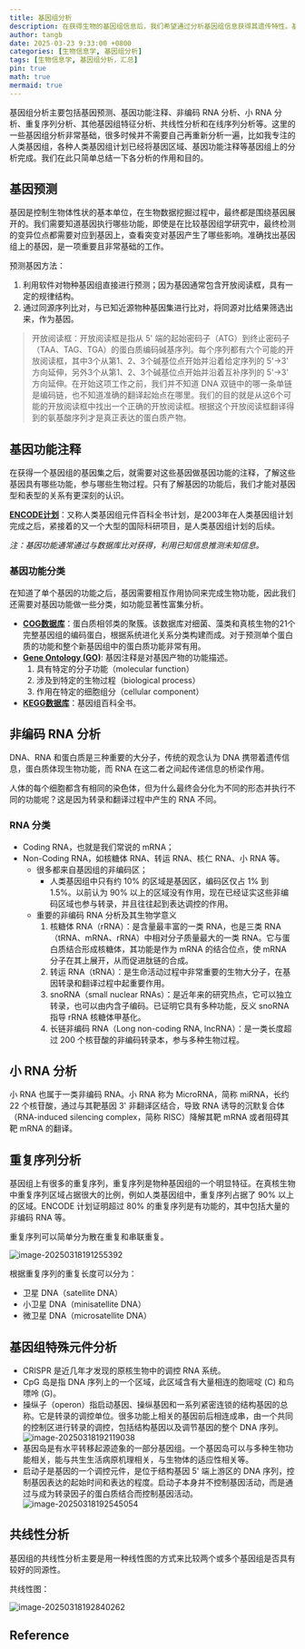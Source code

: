 ```yaml
---
title: 基因组分析
description: 在获得生物的基因组信息后，我们希望通过分析基因组信息获得其遗传特性。基因组分析的主要目的是在基因组水平对物种有更好的认识：一种是对自身的认识，研究自身基因组的特点，例如基因组上哪些区域对应基因、不同基因的功能是什么、哪些区域对应非编码 RNA、哪些区域是重复序列、哪些区域编码特殊基因组元件等；另一种是通过比较不同物种的基因组变化，寻找物种间基因组的差异（包括单碱基和染色体变化），研究生物进化等。
author: tangb
date: 2025-03-23 9:33:00 +0800
categories: [生物信息学, 基因组分析]
tags: [生物信息学, 基因组分析，汇总]
pin: true
math: true
mermaid: true
---
```


基因组分析主要包括基因预测、基因功能注释、非编码 RNA 分析、小 RNA 分析、重复序列分析、其他基因组特征分析、共线性分析和在线序列分析等。这里的一些基因组分析非常基础，很多时候并不需要自己再重新分析一遍，比如我专注的人类基因组，各种人类基因组计划已经将基因区域、基因功能注释等基因组上的分析完成。我们在此只简单总结一下各分析的作用和目的。

## 基因预测

基因是控制生物体性状的基本单位，在生物数据挖掘过程中，最终都是围绕基因展开的。我们需要知道基因执行哪些功能，即使是在比较基因组学研究中，最终检测的变异位点都需要对应到基因上，查看突变对基因产生了哪些影响。准确找出基因组上的基因，是一项重要且非常基础的工作。

预测基因方法：

1. 利用软件对物种基因组直接进行预测；因为基因通常包含开放阅读框，具有一定的规律结构。
2. 通过同源序列比对，与已知近源物种基因集进行比对，将同源对比结果筛选出来，作为基因。

> 开放阅读框：开放阅读框是指从 5' 端的起始密码子（ATG）到终止密码子（TAA、TAG、TGA）的蛋白质编码碱基序列。每个序列都有六个可能的开放阅读框，其中3个从第1、2、3个碱基位点开始并沿着给定序列的 5'->3' 方向延伸，另外3个从第1、2、3个碱基位点开始并沿着互补序列的 5'->3' 方向延伸。在开始这项工作之前，我们并不知道 DNA 双链中的哪一条单链是编码链，也不知道准确的翻译起始点在哪里。我们的目的就是从这6个可能的开放阅读框中找出一个正确的开放阅读框。根据这个开放阅读框翻译得到的氨基酸序列才是真正表达的蛋白质产物。

## 基因功能注释

在获得一个基因组的基因集之后，就需要对这些基因做基因功能的注释，了解这些基因具有哪些功能，参与哪些生物过程。只有了解基因的功能后，我们才能对基因型和表型的关系有更深刻的认识。

**[ENCODE计划](https://www.encodeproject.org/)**：又称人类基因组元件百科全书计划，是2003年在人类基因组计划完成之后，紧接着的又一个大型的国际科研项目，是人类基因组计划的后续。

*注：基因功能通常通过与数据库比对获得，利用已知信息推测未知信息。*

### 基因功能分类

在知道了单个基因的功能之后，基因需要相互作用协同来完成生物功能，因此我们还需要对基因功能做一些分类，如功能显著性富集分析。

- [**COG数据库**](https://www.ncbi.nlm.nih.gov/research/cog/)：蛋白质相邻类的聚簇。该数据库对细菌、藻类和真核生物的21个完整基因组的编码蛋白，根据系统进化关系分类构建而成。对于预测单个蛋白质的功能和整个新基因组中的蛋白质功能非常有用。
- [**Gene Ontology (GO)**](https://geneontology.org/): 基因注释是对基因产物的功能描述。
  1. 具有特定的分子功能（molecular function）
  2. 涉及到特定的生物过程（biological process）
  3. 作用在特定的细胞组分（cellular component）
- [**KEGG数据库**](https://www.genome.jp/kegg/)：基因组百科全书。

## 非编码 RNA 分析

DNA、RNA 和蛋白质是三种重要的大分子，传统的观念认为 DNA 携带着遗传信息，蛋白质体现生物功能，而 RNA 在这二者之间起传递信息的桥梁作用。

人体的每个细胞都含有相同的染色体，但为什么最终会分化为不同的形态并执行不同的功能呢？这是因为转录和翻译过程中产生的 RNA 不同。

### RNA 分类

- Coding RNA，也就是我们常说的 mRNA；
- Non-Coding RNA，如核糖体 RNA、转运 RNA、核仁 RNA、小 RNA 等。
  - 很多都来自基因组的非编码区；
    - 人类基因组中只有约 10% 的区域是基因区，编码区仅占 1% 到 1.5%。以前认为 90% 以上的区域没有作用，现在已经证实这些非编码区域也参与转录，并且往往起到表达调控的作用。
  - 重要的非编码 RNA 分析及其生物学意义
    1. 核糖体 RNA（rRNA）：是含量最丰富的一类 RNA，也是三类 RNA（tRNA、mRNA、rRNA）中相对分子质量最大的一类 RNA。它与蛋白质结合形成核糖体，其功能是作为 mRNA 的结合位点，使 mRNA 分子在其上展开，从而促进肽链的合成。
    2. 转运 RNA（tRNA）：是生命活动过程中非常重要的生物大分子，在基因转录和翻译过程中起重要作用。
    3. snoRNA（small nuclear RNAs）：是近年来的研究热点，它可以独立转录，也可以由内含子编码。已证明它具有多种功能，反义 snoRNA 指导 rRNA 核糖体甲基化。
    4. 长链非编码 RNA（Long non-coding RNA, lncRNA）：是一类长度超过 200 个核苷酸的非编码转录本，参与多种生物过程。

## 小 RNA 分析

小 RNA 也属于一类非编码 RNA。小 RNA 称为 MicroRNA，简称 miRNA，长约 22 个核苷酸，通过与其靶基因 3' 非翻译区结合，导致 RNA 诱导的沉默复合体（RNA-induced silencing complex，简称 RISC）降解其靶 mRNA 或者阻碍其靶 mRNA 的翻译。

## 重复序列分析

基因组上有很多的重复序列，重复序列是物种基因组的一个明显特征。在真核生物中重复序列区域占据很大的比例，例如人类基因组中，重复序列占据了 90% 以上的区域。ENCODE 计划证明超过 80% 的重复序列是有功能的，其中包括大量的非编码 RNA 等。

重复序列可以简单分为散在重复和串联重复。

![image-20250318191255392](2025-03-23-%E5%9F%BA%E5%9B%A0%E7%BB%84%E5%88%86%E6%9E%90.assets/image-20250318191255392.png)

根据重复序列的重复长度可以分为：

- 卫星 DNA（satellite DNA）
- 小卫星 DNA（minisatellite DNA）
- 微卫星 DNA（microsatellite DNA）

## 基因组特殊元件分析

- CRISPR 是近几年才发现的原核生物中的调控 RNA 系统。
- CpG 岛是指 DNA 序列上的一个区域，此区域含有大量相连的胞嘧啶 (C) 和鸟嘌呤 (G)。
- 操纵子（operon）指启动基因、操纵基因和一系列紧密连锁的结构基因的总称。它是转录的调控单位。很多功能上相关的基因前后相连成串，由一个共同的控制区进行转录的调控，包括结构基因以及调节基因的整个 DNA 序列。
  ![image-20250318192119038](2025-03-23-%E5%9F%BA%E5%9B%A0%E7%BB%84%E5%88%86%E6%9E%90.assets/image-20250318192119038.png)
- 基因岛是有水平转移起源迹象的一部分基因组。一个基因岛可以与多种生物功能相关，能与共生生活病原机理相关，与生物体的适应性相关等。
- 启动子是基因的一个调控元件，是位于结构基因 5' 端上游区的 DNA 序列，控制基因表达的起始时间和表达的程度。启动子本身并不控制基因活动，而是通过与成为转录因子的蛋白质结合而控制基因活动。
  ![image-20250318192545054](2025-03-23-%E5%9F%BA%E5%9B%A0%E7%BB%84%E5%88%86%E6%9E%90.assets/image-20250318192545054.png)

## 共线性分析

基因组的共线性分析主要是用一种线性图的方式来比较两个或多个基因组是否具有较好的同源性。

共线性图：

![image-20250318192840262](2025-03-23-%E5%9F%BA%E5%9B%A0%E7%BB%84%E5%88%86%E6%9E%90.assets/image-20250318192840262.png)

## Reference
